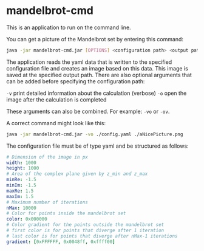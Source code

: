 # mandelbrot-cmd

This is an application to run on the command line. 

You can get a picture of the Mandelbrot set by entering this command: 

```bash
java -jar mandelbrot-cmd.jar [OPTIONS] <configuration path> <output path>
```

The application reads the yaml data that is written to the specified configuration file and creates an image based on this data. This image is saved at the specified output path. There are also optional arguments that can be added before specifying the configuration path: 

`-v` 	print detailed information about the calculation (verbose)
`-o` 	open the image after the calculation is completed

These arguments can also be combined. For example: `-vo` or `-ov`. 

A correct command might look like this:

```bash
java -jar mandelbrot-cmd.jar -vo ./config.yaml ./aNicePicture.png
```

The configuration file must be of type yaml and be structured as follows: 

```yaml
# Dimension of the image in px
width: 1000
height: 1000
# Area of the complex plane given by z_min and z_max
minRe: -1.5
minIm: -1.5
maxRe: 1.5
maxIm: 1.5
# Maximum number of iterations
nMax: 10000
# Color for points inside the mandelbrot set
color: 0x000000
# Color gradient for the points outside the mandelbrot set
# first color is for points that diverge after 1 iteration
# last color is for points that diverge after nMax-1 iterations
gradient: [0xFFFFFF, 0x0048ff, 0xffff00]
```

